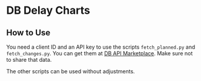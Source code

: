 # DB Delay Charts

## How to Use

You need a client ID and an API key to use the scripts `fetch_planned.py` and `fetch_changes.py`. You can get them at [DB API Marketplace](https://developers.deutschebahn.com/db-api-marketplace). Make sure not to share that data.

The other scripts can be used without adjustments.
